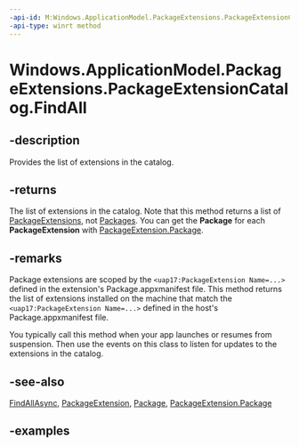 ```yaml
---
-api-id: M:Windows.ApplicationModel.PackageExtensions.PackageExtensionCatalog.FindAll
-api-type: winrt method
---
```


# Windows.ApplicationModel.PackageExtensions.PackageExtensionCatalog.FindAll

<!--
public System.Collections.Generic.IReadOnlyList<Windows.ApplicationModel.PackageExtensions.PackageExtension> FindAll ();
-->

## -description

Provides the list of extensions in the catalog.

## -returns

The list of extensions in the catalog. Note that this method returns a list of [PackageExtensions](packageextension.md), not [Packages](/uwp/api/windows.applicationmodel.package). You can get the **Package** for each **PackageExtension** with [PackageExtension.Package](packageextension_package.md).

## -remarks

Package extensions are scoped by the `<uap17:PackageExtension Name=...>` defined in the extension's Package.appxmanifest file. This method returns the list of extensions installed on the machine that match the `<uap17:PackageExtension Name=...>` defined in the host's Package.appxmanifest file.

You typically call this method when your app launches or resumes from suspension. Then use the events on this class to listen for updates to the extensions in the catalog.

## -see-also

[FindAllAsync](./packageextensioncatalog_findallasync_326280522.md), [PackageExtension](packageextension.md), [Package](/uwp/api/windows.applicationmodel.package), [PackageExtension.Package](packageextension_package.md)

## -examples
